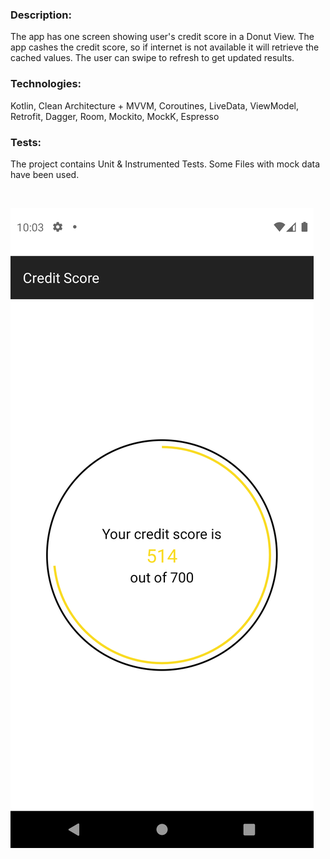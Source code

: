 ### Description:

The app has one screen showing user's credit score in a Donut View. The app cashes
the credit score, so if internet is not available it will retrieve the cached values.
The user can swipe to refresh to get updated results.

### Technologies:

Kotlin, Clean Architecture + MVVM, Coroutines, LiveData, ViewModel, Retrofit, 
Dagger, Room, Mockito, MockK, Espresso

### Tests:

The project contains Unit & Instrumented Tests. Some Files with mock data have been used.

&nbsp;

![Alt text](screenshots/img.png?raw=true "app screenshot")